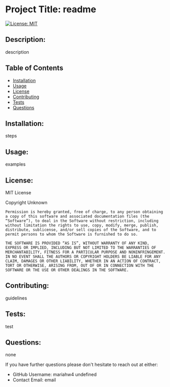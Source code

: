  # Project Title: readme 
  [![License: MIT](https://img.shields.io/badge/License-MIT-yellow.svg)](https://opensource.org/licenses/MIT)

  ## Description: 

  description 

  ## Table of Contents
  * [Installation](#installation)
  * [Usage](#usage)
  * [License](#license)
  * [Contributing](#contributing)
  * [Tests](#tests)
  * [Questions](#questions)

  ## Installation: 

  steps

  ## Usage: 

  examples 

  ## License: 

  MIT License 

  Copyright Unknown

    Permission is hereby granted, free of charge, to any person obtaining a copy of this software and associated documentation files (the “Software”), to deal in the Software without restriction, including without limitation the rights to use, copy, modify, merge, publish, distribute, sublicense, and/or sell copies of the Software, and to permit persons to whom the Software is furnished to do so.
    
    THE SOFTWARE IS PROVIDED “AS IS”, WITHOUT WARRANTY OF ANY KIND, EXPRESS OR IMPLIED, INCLUDING BUT NOT LIMITED TO THE WARRANTIES OF MERCHANTABILITY, FITNESS FOR A PARTICULAR PURPOSE AND NONINFRINGEMENT. IN NO EVENT SHALL THE AUTHORS OR COPYRIGHT HOLDERS BE LIABLE FOR ANY CLAIM, DAMAGES OR OTHER LIABILITY, WHETHER IN AN ACTION OF CONTRACT, TORT OR OTHERWISE, ARISING FROM, OUT OF OR IN CONNECTION WITH THE SOFTWARE OR THE USE OR OTHER DEALINGS IN THE SOFTWARE.

  ## Contributing: 

  guidelines

  ## Tests: 

  test 
  
  ## Questions: 

  none 
  
  If you have further questions please don't hesitate to reach out at either:
* GitHub Username: mariahw4 undefined
* Contact Email: email

